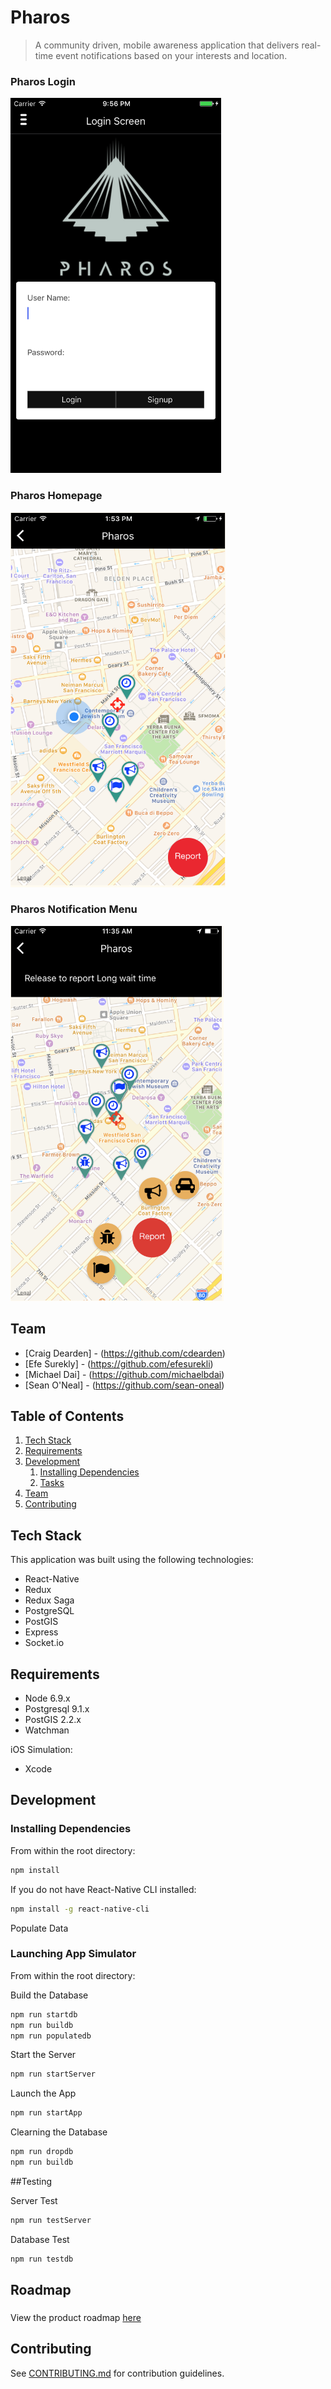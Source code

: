 # Pharos
>A community driven, mobile awareness application
that delivers real-time event notifications based on your interests and location.

### Pharos Login
<img src="readme/login.png" alt="Pharos mockup login" height=600 />

### Pharos Homepage
<img src="readme/readme1.png" alt="Pharos mockup 1" height=600 />

### Pharos Notification Menu
<img src="readme/readme2.png" alt="Pharos mockup 2" height=600 />


## Team

  - [Craig Dearden] - (https://github.com/cdearden)
  - [Efe Surekly]   - (https://github.com/efesurekli)
  - [Michael Dai]   - (https://github.com/michaelbdai)
  - [Sean O'Neal]   - (https://github.com/sean-oneal)

## Table of Contents

1. [Tech Stack](#techstack)
1. [Requirements](#requirements)
1. [Development](#development)
    1. [Installing Dependencies](#installing-dependencies)
    1. [Tasks](#tasks)
1. [Team](#team)
1. [Contributing](#contributing)

## Tech Stack
This application was built using the following technologies:
- React-Native
- Redux
- Redux Saga
- PostgreSQL
- PostGIS
- Express
- Socket.io

## Requirements

- Node 6.9.x
- Postgresql 9.1.x
- PostGIS 2.2.x
- Watchman

iOS Simulation:
- Xcode

## Development

### Installing Dependencies

From within the root directory:
```sh
npm install
```

If you do not have React-Native CLI installed:
```sh
npm install -g react-native-cli
```

Populate Data

### Launching App Simulator

From within the root directory:

Build the Database
```sh
npm run startdb
npm run buildb
npm run populatedb
```

Start the Server
```sh
npm run startServer
```

Launch the App
```sh
npm run startApp
```

Clearning the Database

```sh
npm run dropdb
npm run buildb
```

##Testing

Server Test
```sh
npm run testServer
```

Database Test
```sh
npm run testdb
```

## Roadmap

###

View the product roadmap [here](https://github.com/LuminousLeeks/Pharos/issues)


## Contributing

See [CONTRIBUTING.md](CONTRIBUTING.md) for contribution guidelines.
